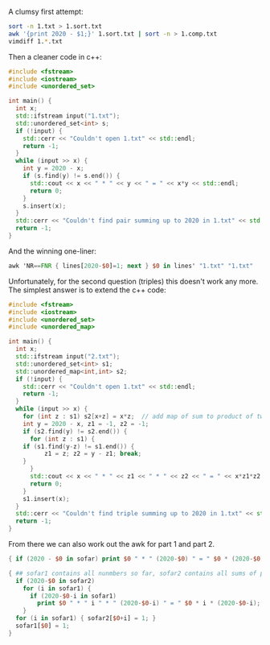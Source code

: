 A clumsy first attempt:

```bash
sort -n 1.txt > 1.sort.txt
awk '{print 2020 - $1;}' 1.sort.txt | sort -n > 1.comp.txt
vimdiff 1.*.txt
```

Then a cleaner code in c++:

```c++
#include <fstream>
#include <iostream>
#include <unordered_set>

int main() {
  int x;
  std::ifstream input("1.txt");
  std::unordered_set<int> s;
  if (!input) {
    std::cerr << "Couldn't open 1.txt" << std::endl;
    return -1;
  }
  while (input >> x) {
    int y = 2020 - x;
    if (s.find(y) != s.end()) {
      std::cout << x << " * " << y << " = " << x*y << std::endl;
      return 0;
    }
    s.insert(x);
  }
  std::cerr << "Couldn't find pair summing up to 2020 in 1.txt" << std::endl;
  return -1;
}
```

And the winning one-liner: 

```awk
awk 'NR==FNR { lines[2020-$0]=1; next } $0 in lines' "1.txt" "1.txt"
```

Unfortunately, for the second question (triples) this doesn't work any more.
The simplest answer is to extend the c++ code:

```c++
#include <fstream>
#include <iostream>
#include <unordered_set>
#include <unordered_map>

int main() {
  int x;
  std::ifstream input("2.txt");
  std::unordered_set<int> s1;
  std::unordered_map<int,int> s2;
  if (!input) {
    std::cerr << "Couldn't open 1.txt" << std::endl;
    return -1;
  }
  while (input >> x) {
    for (int z : s1) s2[x+z] = x*z;  // add map of sum to product of two previous numbers
    int y = 2020 - x, z1 = -1, z2 = -1;
    if (s2.find(y) != s2.end()) {
      for (int z : s1) {
	if (s1.find(y-z) != s1.end()) {
          z1 = z; z2 = y - z1; break;
	}
      }
      std::cout << x << " * " << z1 << " * " << z2 << " = " << x*z1*z2 << std::endl;
      return 0;
    }
    s1.insert(x);
  }
  std::cerr << "Couldn't find triple summing up to 2020 in 1.txt" << std::endl;
  return -1;
}
```

From there we can also work out the awk for part 1 and part 2.

```awk
{ if (2020 - $0 in sofar) print $0 " * " (2020-$0) " = " $0 * (2020-$0); sofar[$0] = 1; }
```

```awk
{ ## sofar1 contains all nunmbers so far, sofar2 contains all sums of pairs of numbers so far
  if (2020-$0 in sofar2) 
    for (i in sofar1) {
      if (2020-$0-i in sofar1)
        print $0 " * " i " * " (2020-$0-i) " = " $0 * i * (2020-$0-i);
    }
  for (i in sofar1) { sofar2[$0+i] = 1; }
  sofar1[$0] = 1;
}
```
